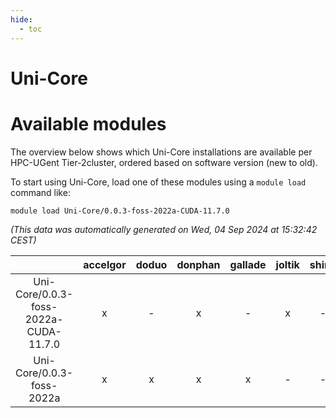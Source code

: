```yaml
---
hide:
  - toc
---
```


Uni-Core
========

# Available modules


The overview below shows which Uni-Core installations are available per HPC-UGent Tier-2cluster, ordered based on software version (new to old).

To start using Uni-Core, load one of these modules using a `module load` command like:

```shell
module load Uni-Core/0.0.3-foss-2022a-CUDA-11.7.0
```

*(This data was automatically generated on Wed, 04 Sep 2024 at 15:32:42 CEST)*  

| |accelgor|doduo|donphan|gallade|joltik|shinx|skitty|
| :---: | :---: | :---: | :---: | :---: | :---: | :---: | :---: |
|Uni-Core/0.0.3-foss-2022a-CUDA-11.7.0|x|-|x|-|x|-|-|
|Uni-Core/0.0.3-foss-2022a|x|x|x|x|-|-|x|
